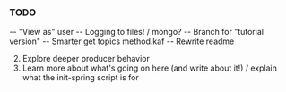 ### TODO
 -- "View as" user
 -- Logging to files! / mongo?
 -- Branch for "tutorial version"
 -- Smarter get topics method.kaf
 -- Rewrite readme

2. Explore deeper producer behavior
3. Learn more about what's going on here (and write about it!) / explain what the init-spring script is for
